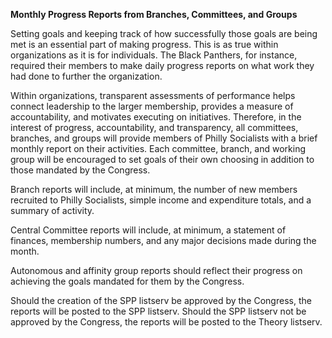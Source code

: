 **Monthly Progress Reports from Branches, Committees, and Groups**

Setting goals and keeping track of how successfully those goals are being met is an essential part of making progress. This is as true within organizations as it is for individuals. The Black Panthers, for instance, required their members to make daily progress reports on what work they had done to further the organization.

Within organizations, transparent assessments of performance helps connect leadership to the larger membership, provides a measure of accountability, and motivates executing on initiatives. Therefore, in the interest of progress, accountability, and transparency, all committees, branches, and groups will provide members of Philly Socialists with a brief monthly report on their activities. Each committee, branch, and working group will be encouraged to set goals of their own choosing in addition to those mandated by the Congress.

Branch reports will include, at minimum, the number of new members recruited to Philly Socialists, simple income and expenditure totals, and a summary of activity.

Central Committee reports will include, at minimum, a statement of finances, membership numbers, and any major decisions made during the month.

Autonomous and affinity group reports should reflect their progress on achieving the goals mandated for them by the Congress.

Should the creation of the SPP listserv be approved by the Congress, the reports will be posted to the SPP listserv. Should the SPP listserv not be approved by the Congress, the reports will be posted to the Theory listserv.